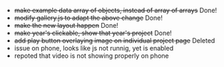 * ~~make example data array of objects, instead of array of arrays~~ Done!
* ~~modify gallery.js to adapt the above change~~ Done!
* ~~make the new layout happen~~ Done!
* ~~make year's clickable, show that year's project~~ Done!
* ~~add play button overlaying image on individual project page~~ Deleted
* issue on phone, looks like js not runnig, yet is enabled
* repoted that video is not showing properly on phone